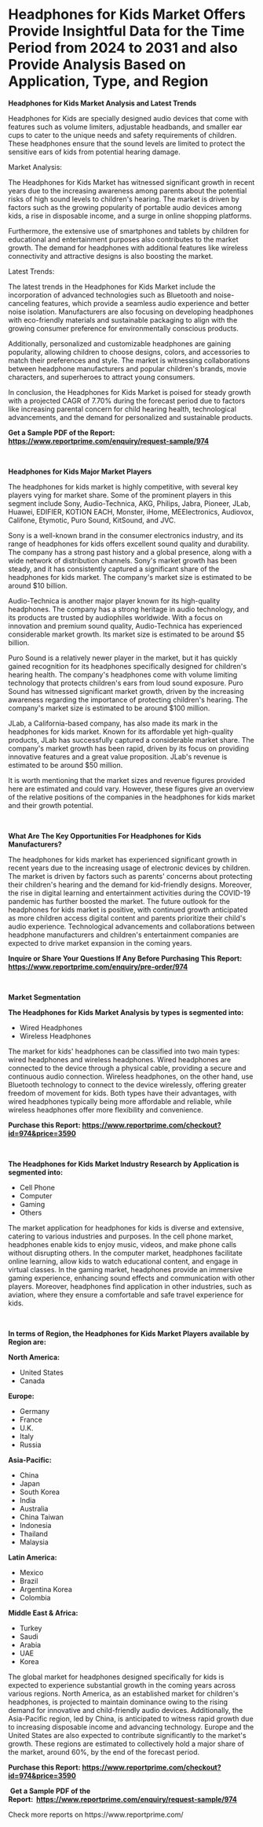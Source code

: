 <p><h1>Headphones for Kids Market Offers Provide Insightful Data for the Time Period from 2024 to 2031 and also Provide Analysis Based on Application, Type, and Region</h1></p><p><strong>Headphones for Kids Market Analysis and Latest Trends</strong></p>
<p><p>Headphones for Kids are specially designed audio devices that come with features such as volume limiters, adjustable headbands, and smaller ear cups to cater to the unique needs and safety requirements of children. These headphones ensure that the sound levels are limited to protect the sensitive ears of kids from potential hearing damage.</p><p>Market Analysis:</p><p>The Headphones for Kids Market has witnessed significant growth in recent years due to the increasing awareness among parents about the potential risks of high sound levels to children's hearing. The market is driven by factors such as the growing popularity of portable audio devices among kids, a rise in disposable income, and a surge in online shopping platforms.</p><p>Furthermore, the extensive use of smartphones and tablets by children for educational and entertainment purposes also contributes to the market growth. The demand for headphones with additional features like wireless connectivity and attractive designs is also boosting the market.</p><p>Latest Trends:</p><p>The latest trends in the Headphones for Kids Market include the incorporation of advanced technologies such as Bluetooth and noise-canceling features, which provide a seamless audio experience and better noise isolation. Manufacturers are also focusing on developing headphones with eco-friendly materials and sustainable packaging to align with the growing consumer preference for environmentally conscious products.</p><p>Additionally, personalized and customizable headphones are gaining popularity, allowing children to choose designs, colors, and accessories to match their preferences and style. The market is witnessing collaborations between headphone manufacturers and popular children's brands, movie characters, and superheroes to attract young consumers.</p><p>In conclusion, the Headphones for Kids Market is poised for steady growth with a projected CAGR of 7.70% during the forecast period due to factors like increasing parental concern for child hearing health, technological advancements, and the demand for personalized and sustainable products.</p></p>
<p><strong>Get a Sample PDF of the Report:&nbsp; <a href="https://www.reportprime.com/enquiry/request-sample/974">https://www.reportprime.com/enquiry/request-sample/974</a></strong></p>
<p>&nbsp;</p>
<p><strong>Headphones for Kids Major Market Players</strong></p>
<p><p>The headphones for kids market is highly competitive, with several key players vying for market share. Some of the prominent players in this segment include Sony, Audio-Technica, AKG, Philips, Jabra, Pioneer, JLab, Huawei, EDIFIER, KOTION EACH, Monster, iHome, MEElectronics, Audiovox, Califone, Etymotic, Puro Sound, KitSound, and JVC.</p><p>Sony is a well-known brand in the consumer electronics industry, and its range of headphones for kids offers excellent sound quality and durability. The company has a strong past history and a global presence, along with a wide network of distribution channels. Sony's market growth has been steady, and it has consistently captured a significant share of the headphones for kids market. The company's market size is estimated to be around $10 billion.</p><p>Audio-Technica is another major player known for its high-quality headphones. The company has a strong heritage in audio technology, and its products are trusted by audiophiles worldwide. With a focus on innovation and premium sound quality, Audio-Technica has experienced considerable market growth. Its market size is estimated to be around $5 billion.</p><p>Puro Sound is a relatively newer player in the market, but it has quickly gained recognition for its headphones specifically designed for children's hearing health. The company's headphones come with volume limiting technology that protects children's ears from loud sound exposure. Puro Sound has witnessed significant market growth, driven by the increasing awareness regarding the importance of protecting children's hearing. The company's market size is estimated to be around $100 million.</p><p>JLab, a California-based company, has also made its mark in the headphones for kids market. Known for its affordable yet high-quality products, JLab has successfully captured a considerable market share. The company's market growth has been rapid, driven by its focus on providing innovative features and a great value proposition. JLab's revenue is estimated to be around $50 million.</p><p>It is worth mentioning that the market sizes and revenue figures provided here are estimated and could vary. However, these figures give an overview of the relative positions of the companies in the headphones for kids market and their growth potential.</p></p>
<p>&nbsp;</p>
<p><strong>What Are The Key Opportunities For Headphones for Kids Manufacturers?</strong></p>
<p><p>The headphones for kids market has experienced significant growth in recent years due to the increasing usage of electronic devices by children. The market is driven by factors such as parents' concerns about protecting their children's hearing and the demand for kid-friendly designs. Moreover, the rise in digital learning and entertainment activities during the COVID-19 pandemic has further boosted the market. The future outlook for the headphones for kids market is positive, with continued growth anticipated as more children access digital content and parents prioritize their child's audio experience. Technological advancements and collaborations between headphone manufacturers and children's entertainment companies are expected to drive market expansion in the coming years.</p></p>
<p><strong>Inquire or Share Your Questions If Any Before Purchasing This Report: <a href="https://www.reportprime.com/enquiry/pre-order/974">https://www.reportprime.com/enquiry/pre-order/974</a></strong></p>
<p>&nbsp;</p>
<p><strong>Market Segmentation</strong></p>
<p><strong>The Headphones for Kids Market Analysis by types is segmented into:</strong></p>
<p><ul><li>Wired Headphones</li><li>Wireless Headphones</li></ul></p>
<p><p>The market for kids' headphones can be classified into two main types: wired headphones and wireless headphones. Wired headphones are connected to the device through a physical cable, providing a secure and continuous audio connection. Wireless headphones, on the other hand, use Bluetooth technology to connect to the device wirelessly, offering greater freedom of movement for kids. Both types have their advantages, with wired headphones typically being more affordable and reliable, while wireless headphones offer more flexibility and convenience.</p></p>
<p><strong>Purchase this Report:&nbsp;<a href="https://www.reportprime.com/checkout?id=974&price=3590">https://www.reportprime.com/checkout?id=974&price=3590</a></strong></p>
<p>&nbsp;</p>
<p><strong>The Headphones for Kids Market Industry Research by Application is segmented into:</strong></p>
<p><ul><li>Cell Phone</li><li>Computer</li><li>Gaming</li><li>Others</li></ul></p>
<p><p>The market application for headphones for kids is diverse and extensive, catering to various industries and purposes. In the cell phone market, headphones enable kids to enjoy music, videos, and make phone calls without disrupting others. In the computer market, headphones facilitate online learning, allow kids to watch educational content, and engage in virtual classes. In the gaming market, headphones provide an immersive gaming experience, enhancing sound effects and communication with other players. Moreover, headphones find application in other industries, such as aviation, where they ensure a comfortable and safe travel experience for kids.</p></p>
<p>&nbsp;</p>
<p><strong>In terms of Region, the Headphones for Kids Market Players available by Region are:</strong></p>
<p>
    <p> <strong> North America: </strong>
        <ul>
            <li>United States</li>
            <li>Canada</li>
        </ul>
        </p> 
    <p> <strong> Europe: </strong>
        <ul>
            <li>Germany</li>
            <li>France</li>
            <li>U.K.</li>
            <li>Italy</li>
            <li>Russia</li>
        </ul>
        </p> 
    <p> <strong> Asia-Pacific: </strong>
        <ul>
            <li>China</li>
            <li>Japan</li>
            <li>South Korea</li>
            <li>India</li>
            <li>Australia</li>
            <li>China Taiwan</li>
            <li>Indonesia</li>
            <li>Thailand</li>
            <li>Malaysia</li>
        </ul>
        </p> 
    <p> <strong> Latin America: </strong>
        <ul>
            <li>Mexico</li>
            <li>Brazil</li>
            <li>Argentina Korea</li>
            <li>Colombia</li>
        </ul>
        </p> 
    <p> <strong> Middle East & Africa: </strong>
        <ul>
            <li>Turkey</li>
            <li>Saudi</li>
            <li>Arabia</li>
            <li>UAE</li>
            <li>Korea</li>
        </ul>
    </p>
    </p>
<p><p>The global market for headphones designed specifically for kids is expected to experience substantial growth in the coming years across various regions. North America, as an established market for children's headphones, is projected to maintain dominance owing to the rising demand for innovative and child-friendly audio devices. Additionally, the Asia-Pacific region, led by China, is anticipated to witness rapid growth due to increasing disposable income and advancing technology. Europe and the United States are also expected to contribute significantly to the market's growth. These regions are estimated to collectively hold a major share of the market, around 60%, by the end of the forecast period.</p></p>
<p><strong>Purchase this Report: <a href="https://www.reportprime.com/checkout?id=974&price=3590">https://www.reportprime.com/checkout?id=974&price=3590</a></strong></p>
<p>&nbsp;<strong>Get a Sample PDF of the Report:&nbsp;&nbsp;<a href="https://www.reportprime.com/enquiry/request-sample/974">https://www.reportprime.com/enquiry/request-sample/974</a></strong></p>
<p><strong></strong></p>
<p>Check more reports on https://www.reportprime.com/</p>